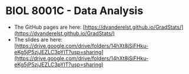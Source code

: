 # BIOL 8001C - Data Analysis

+ The GitHub pages are here: [https://dvanderelst.github.io/GradStats/](https://dvanderelst.github.io/GradStats/) 
+ The slides are here: [https://drive.google.com/drive/folders/14hXt8jSiFHku-eKg5jP5zjJEZLC3pYIT?usp=sharing](https://drive.google.com/drive/folders/14hXt8jSiFHku-eKg5jP5zjJEZLC3pYIT?usp=sharing) 